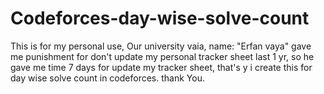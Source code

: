# Codeforces-day-wise-solve-count

This is for my personal use, Our university vaia, name: "Erfan vaya" gave me punishment for don't update my personal tracker sheet last 1 yr,
so he gave me time 7 days for update my tracker sheet, that's y i create this for day wise solve count in codeforces.
thank You.
